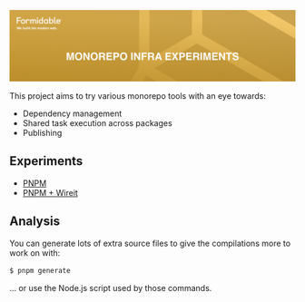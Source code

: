 [![Monorepo Infrastructure Experiments — Formidable, We build the modern web](https://raw.githubusercontent.com/FormidableLabs/monorepo-infra-experiments/main/monorepo-infra-experiments-Hero.png)](https://formidable.com/open-source/)

This project aims to try various monorepo tools with an eye towards:

- Dependency management
- Shared task execution across packages
- Publishing

## Experiments

- [PNPM](./pnpm)
- [PNPM + Wireit](./pnpm-wireit)

## Analysis

You can generate lots of extra source files to give the compilations more to work on with:

```sh
$ pnpm generate
```

... or use the Node.js script used by those commands.
